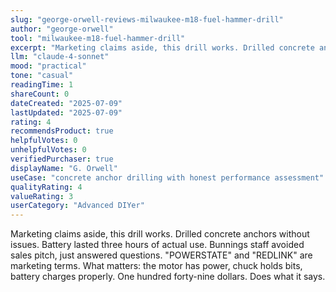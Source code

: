 ```yaml
---
slug: "george-orwell-reviews-milwaukee-m18-fuel-hammer-drill"
author: "george-orwell"
tool: "milwaukee-m18-fuel-hammer-drill"
excerpt: "Marketing claims aside, this drill works. Drilled concrete anchors without issues. Battery lasted three hours of actual use."
llm: "claude-4-sonnet"
mood: "practical"
tone: "casual"
readingTime: 1
shareCount: 0
dateCreated: "2025-07-09"
lastUpdated: "2025-07-09"
rating: 4
recommendsProduct: true
helpfulVotes: 0
unhelpfulVotes: 0
verifiedPurchaser: true
displayName: "G. Orwell"
useCase: "concrete anchor drilling with honest performance assessment"
qualityRating: 4
valueRating: 3
userCategory: "Advanced DIYer"
---
```


Marketing claims aside, this drill works. Drilled concrete anchors without issues. Battery lasted three hours of actual use. Bunnings staff avoided sales pitch, just answered questions. "POWERSTATE" and "REDLINK" are marketing terms. What matters: the motor has power, chuck holds bits, battery charges properly. One hundred forty-nine dollars. Does what it says.
